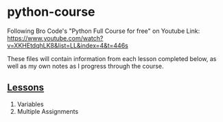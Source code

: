 # python-course
Following Bro Code's "Python Full Course for free" on Youtube
Link: https://www.youtube.com/watch?v=XKHEtdqhLK8&list=LL&index=4&t=446s

These files will contain information from each lesson completed below, as well as my own notes as I progress through the course.

## <u>Lessons</u>
1) Variables
2) Multiple Assignments
